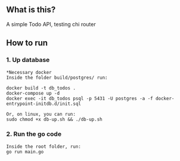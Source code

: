 ## What is this?
A simple Todo API, testing chi router

## How to run
### 1. Up database
~~~~
*Necessary docker
Inside the folder build/postgres/ run:

docker build -t db_todos .
docker-compose up -d
docker exec -it db_todos psql -p 5431 -U postgres -a -f docker-entrypoint-initdb.d/init.sql

Or, on linux, you can run:
sudo chmod +x db-up.sh && ./db-up.sh
~~~~
### 2. Run the go code 
~~~~
Inside the root folder, run:
go run main.go
~~~~

